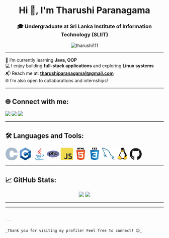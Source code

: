 <h1 align="center">Hi 👋, I'm Tharushi Paranagama</h1>
<h3 align="center">🎓 Undergraduate at Sri Lanka Institute of Information Technology (SLIIT)</h3>

<p align="center">
  <img src="https://komarev.com/ghpvc/?username=tharushi111&label=Profile%20views&color=0e75b6&style=flat" alt="tharushi111" />
</p>

---

🌱 I’m currently learning **Java, OOP**  
💻 I enjoy building **full-stack applications** and exploring **Linux systems**  
📬 Reach me at: **tharushiparanagama1@gmail.com**  
🌐 I’m also open to collaborations and internships!  

---

## 🌐 Connect with me:
<p align="left">
  <a href="mailto:tharushiparanagama1@gmail.com" target="blank"><img src="https://img.shields.io/badge/Gmail-D14836?style=for-the-badge&logo=gmail&logoColor=white"/></a>
  <a href="https://www.linkedin.com/in/tharushi-paranagama" target="blank"><img src="https://img.shields.io/badge/-LinkedIn-0A66C2?style=for-the-badge&logo=linkedin&logoColor=white"/></a>
  <a href="https://github.com/tharushi111" target="blank"><img src="https://img.shields.io/badge/-GitHub-181717?style=for-the-badge&logo=github&logoColor=white"/></a>
</p>

---

## 🛠️ Languages and Tools:
<p align="left">
  <!-- Programming Languages -->
  <a href="#"><img src="https://raw.githubusercontent.com/devicons/devicon/master/icons/c/c-original.svg" width="40" height="40" alt="C"/></a>
  <a href="#"><img src="https://raw.githubusercontent.com/devicons/devicon/master/icons/cplusplus/cplusplus-original.svg" width="40" height="40" alt="C++"/></a>
  <a href="#"><img src="https://raw.githubusercontent.com/devicons/devicon/master/icons/java/java-original.svg" width="40" height="40" alt="Java"/></a>
  <a href="#"><img src="https://raw.githubusercontent.com/devicons/devicon/master/icons/php/php-original.svg" width="40" height="40" alt="PHP"/></a>
  <a href="#"><img src="https://raw.githubusercontent.com/devicons/devicon/master/icons/javascript/javascript-original.svg" width="40" height="40" alt="JavaScript"/></a>
  <a href="#"><img src="https://raw.githubusercontent.com/devicons/devicon/master/icons/html5/html5-original-wordmark.svg" width="40" height="40" alt="HTML5"/></a>
  <a href="#"><img src="https://raw.githubusercontent.com/devicons/devicon/master/icons/css3/css3-original-wordmark.svg" width="40" height="40" alt="CSS3"/></a>
  <a href="#"><img src="https://raw.githubusercontent.com/devicons/devicon/master/icons/mysql/mysql-original.svg" width="40" height="40" alt="MySQL / SQL Workbench"/></a>
  <a href="#"><img src="https://raw.githubusercontent.com/devicons/devicon/master/icons/linux/linux-original.svg" width="40" height="40" alt="Linux"/></a>
  <a href="#"><img src="https://raw.githubusercontent.com/devicons/devicon/master/icons/github/github-original.svg" width="40" height="40" alt="GitHub"/></a>
</p>


---

## 📈 GitHub Stats:
<p align="center">
  <img src="https://github-readme-stats.vercel.app/api?username=tharushi111&show_icons=true&theme=tokyonight" width="400"/>
  <img src="https://github-readme-stats.vercel.app/api/top-langs/?username=tharushi111&layout=compact&theme=tokyonight" width="400"/>
</p>

---

---

```txt

---

_Thank you for visiting my profile! Feel free to connect! 😊_


